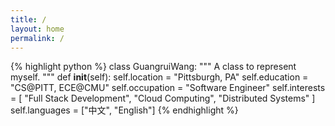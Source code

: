 ```yaml
---
title: /
layout: home
permalink: /
---
```

{% highlight python %}
class GuangruiWang:
    """ A class to represent myself. """
    def __init__(self):
        self.location = "Pittsburgh, PA"
        self.education = "CS@PITT, ECE@CMU"
        self.occupation = "Software Engineer"
        self.interests = [
        "Full Stack Development",
        "Cloud Computing",
        "Distributed Systems"
        ]
        self.languages = ["中文", "English"]
{% endhighlight %}

